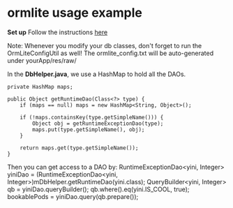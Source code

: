 ormlite usage example
===========
**Set up**
Follow the instructions [here](http://ormlite.com/javadoc/ormlite-core/doc-files/ormlite_4.html#Use-With-Android)

Note:
Whenever you modify your db classes, don't forget to run the OrmLiteConfigUtil as well!
The ormlite_config.txt will be auto-generated under yourApp/res/raw/

In the **DbHelper.java**, we use a HashMap to hold all the DAOs. 

	private HashMap maps;
	
	public Object getRuntimeDao(Class<?> type) {
		if (maps == null) maps = new HashMap<String, Object>();
		
		if (!maps.containsKey(type.getSimpleName())) {
			Object obj = getRuntimeExceptionDao(type);
			maps.put(type.getSimpleName(), obj);
		}
		
		return maps.get(type.getSimpleName());
	}

Then you can get access to a DAO by:
	RuntimeExceptionDao<yini, Integer> yiniDao = 
	(RuntimeExceptionDao<yini, Integer>)mDbHelper.getRuntimeDao(yini.class);
				QueryBuilder<yini, Integer> qb = yiniDao.queryBuilder();
				qb.where().eq(yini.IS_COOL, true);
				bookablePods = yiniDao.query(qb.prepare());

